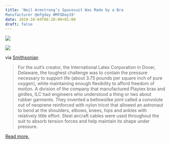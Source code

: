 ```yaml
---
title: 'Neil Armstrong’s Spacesuit Was Made by a Bra
Manufacturer @mfgday #MFGDay19'
date: 2019-10-04T06:20:00+01:00
draft: false
---
```


[![](https://cdn-blog.adafruit.com/uploads/2019/09/preview-full-adafruit_manufacturing_day_2019_blog-600x202.jpg)](https://blog.adafruit.com/?s=mfgday)

[![](https://cdn-blog.adafruit.com/uploads/2019/09/101-Objects-Discovery-Neil-Armstrong-space-suit-631-600x285.jpg)](https://www.smithsonianmag.com/history/neil-armstrongs-spacesuit-was-made-by-a-bra-manufacturer-3652414/)

via [Smithsonian](https://www.smithsonianmag.com/history/neil-armstrongs-spacesuit-was-made-by-a-bra-manufacturer-3652414/)

> For the suit’s creator, the International Latex Corporation in Dover, Delaware, the toughest challenge was to contain the pressure necessary to support life (about 3.75 pounds per square inch of pure oxygen), while maintaining enough flexibility to afford freedom of motion. A division of the company that manufactured Playtex bras and girdles, ILC had engineers who understood a thing or two about rubber garments. They invented a bellowslike joint called a convolute out of neoprene reinforced with nylon tricot that allowed an astronaut to bend at the shoulders, elbows, knees, hips and ankles with relatively little effort. Steel aircraft cables were used throughout the suit to absorb tension forces and help maintain its shape under pressure.

[Read more.](https://www.smithsonianmag.com/history/neil-armstrongs-spacesuit-was-made-by-a-bra-manufacturer-3652414/)